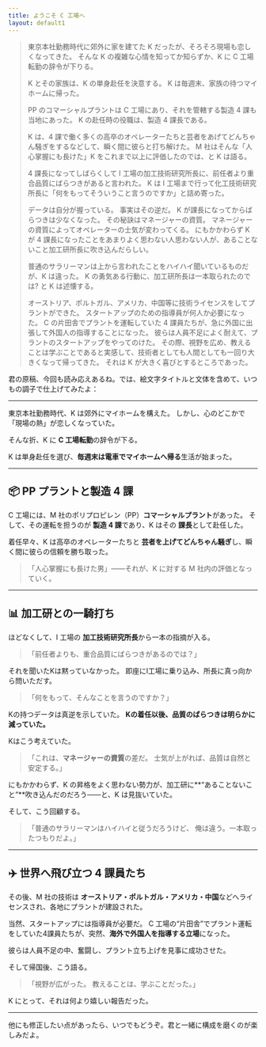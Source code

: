 ```yaml
---
title: ようこそ C 工場へ
layout: default1
---
```

> 東京本社勤務時代に郊外に家を建てた K だったが、そろそろ現場も恋しくなってきた。
> そんな K の複雑な心情を知ってか知らずか、K に C 工場転勤の辞令が下りる。
> 
> K とその家族は、K の単身赴任を決意する。
> K は毎週末、家族の待つマイホームに帰った。
> 
> PP のコマーシャルプラントは C 工場にあり、それを管轄する製造 4 課も当地にあった。
> K の赴任時の役職は、製造 4 課長である。
> 
> K は、4 課で働く多くの高卒のオペレーターたちと芸者をあげてどんちゃん騒ぎをするなどして、瞬く間に彼らと打ち解けた。
> M 社はそんな「人心掌握にも長けた」K をこれまで以上に評価したのでは、と K は語る。
> 
> 4 課長になってしばらくして I 工場の加工技術研究所長に、前任者より重合品質にばらつきがあると言われた。
> K は I 工場まで行って化工技術研究所長に「何をもってそういうこと言うのですか」と詰め寄った。
> 
> データは自分が握っている。
> 事実はその逆だ。
> K が課長になってからばらつきは少なくなった。
> その秘訣はマネージャーの資質。
> マネージャーの資質によってオペレーターの士気が変わってくる。
> にもかかわらず K が 4 課長になったことをあまりよく思わない人思わない人が、あることないこと加工研所長に吹き込んだらしい。
> 
> 普通のサラリーマンは上から言われたことをハイハイ聞いているものだが、K は違った。
> K の勇気ある行動に、加工研所長は一本取られたのでは? と K は述懐する。
> 
> オーストリア、ポルトガル、アメリカ、中国等に技術ライセンスをしてプラントができた。
> スタートアップのための指導員が何人か必要になった。
> C の片田舎でプラントを運転していた 4 課員たちが、急に外国に出張して外国人の指導することになった。
> 彼らは人員不足によく耐えて、プラントのスタートアップをやってのけた。
> その際、視野を広め、教えることは学ぶことであると実感して、技術者としても人間としても一回り大きくなって帰ってきた。
> それは K が大きく喜びとするところであった。

君の原稿、今回も読み応えあるね。では、絵文字タイトルと文体を含めて、いつもの調子で仕上げてみたよ：

---

東京本社勤務時代、K は郊外にマイホームを構えた。
しかし、心のどこかで「現場の熱」が恋しくなっていた。

そんな折、K に **C 工場転勤**の辞令が下る。

K は単身赴任を選び、**毎週末は電車でマイホームへ帰る**生活が始まった。

---

## 📦 PP プラントと製造 4 課

C 工場には、M 社のポリプロピレン（PP）**コマーシャルプラント**があった。
そして、その運転を担うのが **製造 4 課**であり、K はその **課長**として赴任した。

着任早々、K は高卒のオペレーターたちと **芸者を上げてどんちゃん騒ぎ**し、瞬く間に彼らの信頼を勝ち取った。

> 「人心掌握にも長けた男」――それが、K に対する M 社内の評価となっていく。

---

## 📊 加工研との一騎打ち

ほどなくして、I 工場の **加工技術研究所長**から一本の指摘が入る。

> 「前任者よりも、重合品質にばらつきがあるのでは？」

それを聞いたKは黙っていなかった。
即座にI工場に乗り込み、所長に真っ向から問いただす。

> 「何をもって、そんなことを言うのですか？」

Kの持つデータは真逆を示していた。
**Kの着任以後、品質のばらつきは明らかに減っていた。**

Kはこう考えていた。

> 「これは、**マネージャーの資質**の差だ。
> 士気が上がれば、品質は自然と安定する。」

にもかかわらず、K の昇格をよく思わない勢力が、加工研に**“あることないこと”**吹き込んだのだろう――と、K は見抜いていた。

そして、こう回顧する。

> 「普通のサラリーマンはハイハイと従うだろうけど、
> 俺は違う。一本取ったつもりだよ。」

---

## ✈️ 世界へ飛び立つ 4 課員たち

その後、M 社の技術は **オーストリア・ポルトガル・アメリカ・中国**などへライセンスされ、各地にプラントが建設された。

当然、スタートアップには指導員が必要だ。
C 工場の“片田舎”でプラント運転をしていた4課員たちが、突然、**海外で外国人を指導する立場**になった。

彼らは人員不足の中、奮闘し、プラント立ち上げを見事に成功させた。

そして帰国後、こう語る。

> 「視野が広がった。
> 教えることは、学ぶことだった。」

K にとって、それは何より嬉しい報告だった。

---

他にも修正したい点があったら、いつでもどうぞ。君と一緒に構成を磨くのが楽しみだよ。
